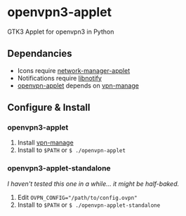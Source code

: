 # openvpn3-applet
GTK3 Applet for openvpn3 in Python

## Dependancies
* Icons require [network-manager-applet](https://gitlab.gnome.org/GNOME/network-manager-applet)
* Notifications require [libnotify](https://gitlab.gnome.org/GNOME/libnotify)
* [openvpn-applet](openvpn-applet) depends on [vpn-manage](vpn-manage/vpn-manage)

## Configure & Install

### openvpn3-applet
1. Install [vpn-manage](vpn-manage/README.md)
2. Install to `$PATH` or `$ ./openvpn-applet`

### openvpn3-applet-standalone
*I haven't tested this one in a while... it might be half-baked.*

1. Edit `OVPN_CONFIG="/path/to/config.ovpn"`
2. Install to `$PATH` or `$ ./openvpn-applet-standalone`
